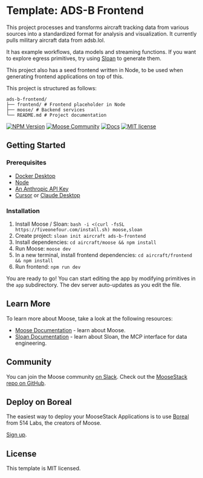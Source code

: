 # Template: ADS-B Frontend

This project processes and transforms aircraft tracking data from various sources into a standardized format for analysis and visualization. It currently pulls military aircraft data from adsb.lol.

It has example workflows, data models and streaming functions. If you want to explore egress primitives, try using [Sloan](https://docs.fiveonefour.com/sloan) to generate them.

This project also has a seed frontend written in Node, to be used when generating frontend applications on top of this.

This project is structured as follows:
```
ads-b-frontend/
├── frontend/ # Frontend placeholder in Node
├── moose/ # Backend services
└── README.md # Project documentation
```

[![NPM Version](https://img.shields.io/npm/v/%40514labs%2Fmoose-cli?logo=npm)](https://www.npmjs.com/package/@514labs/moose-cli?activeTab=readme)
[![Moose Community](https://img.shields.io/badge/slack-moose_community-purple.svg?logo=slack)](https://join.slack.com/t/moose-community/shared_invite/zt-2fjh5n3wz-cnOmM9Xe9DYAgQrNu8xKxg)
[![Docs](https://img.shields.io/badge/quick_start-docs-blue.svg)](https://docs.fiveonefour.com/moose/getting-started/quickstart)
[![MIT license](https://img.shields.io/badge/license-MIT-yellow.svg)](LICENSE)

## Getting Started

### Prerequisites

* [Docker Desktop](https://www.docker.com/products/docker-desktop/)
* [Node](https://nodejs.org/en)
* [An Anthropic API Key](https://docs.anthropic.com/en/api/getting-started)
* [Cursor](https://www.cursor.com/) or [Claude Desktop](https://claude.ai/download)

### Installation

1. Install Moose / Sloan: `bash -i <(curl -fsSL https://fiveonefour.com/install.sh) moose,sloan`
2. Create project: `sloan init aircraft ads-b-frontend`
3. Install dependencies: `cd aircraft/moose && npm install`
4. Run Moose: `moose dev`
5. In a new terminal, install frontend dependencies: `cd aircraft/frontend && npm install`
6. Run frontend: `npm run dev`

You are ready to go! You can start editing the app by modifying primitives in the `app` subdirectory. The dev server auto-updates as you edit the file.

## Learn More

To learn more about Moose, take a look at the following resources:

- [Moose Documentation](https://docs.fiveonefour.com/moose) - learn about Moose.
- [Sloan Documentation](https://docs.fiveonefour.com/sloan) - learn about Sloan, the MCP interface for data engineering.

## Community

You can join the Moose community [on Slack](https://join.slack.com/t/moose-community/shared_invite/zt-2fjh5n3wz-cnOmM9Xe9DYAgQrNu8xKxg). Check out the [MooseStack repo on GitHub](https://github.com/514-labs/moosestack).

## Deploy on Boreal

The easiest way to deploy your MooseStack Applications is to use [Boreal](https://www.fiveonefour.com/boreal) from 514 Labs, the creators of Moose.

[Sign up](https://www.boreal.cloud/sign-up).

## License

This template is MIT licensed.